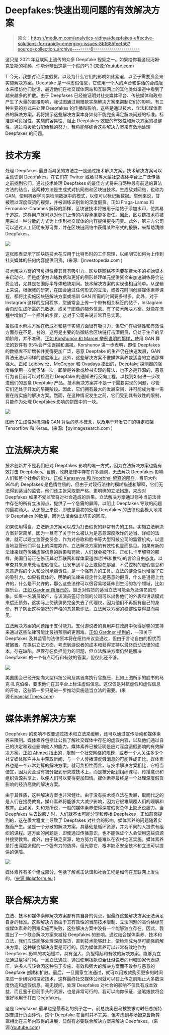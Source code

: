 # Deepfakes:快速出现问题的有效解决方案

> 原文：<https://medium.com/analytics-vidhya/deepfakes-effective-solutions-for-rapidly-emerging-issues-8b1685feef56?source=collection_archive---------6----------------------->

这只是 2021 年互联网上流传的众多 Deepfake 视频之一。如果给你看这段汤姆·克鲁斯的视频，你能分辨出这是一个假的吗？(来源:[Youtube.com](https://www.youtube.com/watch?v=iyiOVUbsPcM&t=17s&ab_channel=VecanoiVecanoi))

T 今天，我想讨论深度假货，以及为什么它们的影响如此紧迫，以至于需要资金来实施解决方案。Deepfake 是一种虚假信息，它使用一个人的声音和讲话的合成版本来模仿他们说话，最近他们在社交媒体网站和互联网上的其他类似渠道中看到了越来越多的扩散。由于 Deepfakes 已经被证明对社交媒体平台、传统媒体和政府产生了大量的直接影响，我试图通过用赠款实施解决方案来遏制它们的影响。有三种主要的方式来处理 Deepfakes 的传播和影响，这些是通过技术，立法和媒体素养的解决方案。我将揭示这些解决方案本身如何不能完全满足解决问题的标准。标准是可负担性、实施的容易性、阻止 Deepfakes 效应的有效性和解决方案的稳健性。通过将拨款分配给我的努力，我将能够综合这些解决方案来有效地处理 Deepfakes 的问题。

# **技术方案**

处理 Deepfakes 最显而易见的方法之一是通过技术解决方案。技术解决方案可以主动识别 Deepfakes，在它们在 Twitter 或脸书等大型社交媒体平台上广泛传播之前找到它们。通过技术处理 Deepfakes 的最佳方式将来自两种最有前途的算法方法的结合，这两种方法是生成式对抗网络和区块链技术。生成敌对网络，也称为 GAN，使用机器学习来检测数据中的模式，以便可以标记新数据。举例来说，甘被喂以深度假货的视频，并被训练识别新的深度假货。正如 Fraga-Lamas 和 Fernandez-Carames 解释的那样，区块链技术将被用于给帖子添加水印，使其易于追踪，这样用户就可以对他们上传的内容承担更多责任。因此，区块链技术将被用来以一种分散的方式为上传到社交媒体的内容提供更多问责。此外，第三方公司可以通过人工证明来源可靠，并在区块链网络中获得某种形式的报酬，来帮助清除 Deepfakes。

![](img/acc17270adc1983619231ba17164aff8.png)

这张图表显示了区块链技术在应用于比特币时的工作原理，以阐明它如何为上传到社交媒体的任何内容提供问责。(来源:【investopedia.com )

技术解决方案的可负担性使其具有吸引力。区块链网络不需要花费太多的初始资本来启动它，但是能够为训练数据和更好的图形处理单元提供资金来加速训练将会花费金钱，尤其是在国际半导体短缺期间。技术解决方案的实现也相当简单。从逻辑上来说，根据我的研究，在国会通过任何形式的立法，或者花时间创建媒体素养课程，都将比实施区块链解决方案或培训 GAN 所需的时间要多得多。此外，对于 Instagram 这样的应用程序，您通常会上传一个带有相关标签的帖子，Instagram 会自动生成所需的元数据，或关于图像的额外信息。有了技术解决方案，就像在流程中增加了一个额外的步骤，这对于公司来说非常容易实现。

虽然技术解决方案在低成本和易于实施方面很有吸引力，但它们在稳健性和有效性方面存在不足。甘的，这将是主要的防御结合区块链打击深假货，仍处于生产的早期阶段，并不准确。[正如 Korshunov 和 Marcel 举例说明的那样，](https://ieeexplore-ieee-org.ezproxy.fiu.edu/stamp/stamp.jsp?tp=&arnumber=8987375)使用 GAN 算法的软件有 95%会产生误报和漏报。Korshunov 进一步表明，即使 Deepfakes 的数据库不断增长并变得更加广泛，恶意 Deepfake 的生产仍在快速发展，GAN 算法无法以同样的速度跟上。此外，这些解决方案不像媒体素养或适当的立法那样强大。[正如 Leibowicz、McGregor 和 Ovadaya 指出的](https://arxiv.org/pdf/2102.06109.pdf)，Deepfake 探测器的强度每使用一次就下降一次。即使是谷歌或脸书实现的算法，也不必是开源的，恶意行为者目前可以对检测到 Deepfake 的通知进行反向工程，以找到如何进一步改进他们的恶意 Deepfake 产品。技术解决方案并不是一个需要实现的问题，尽管它们还处于开发的早期阶段。因此，它们拥有最大的发展空间，并可能成为唯一需要在线实施的解决方案。然而，在这种情况发生之前，它们受到其有效性的限制，只能作为处理 Deepfakes 影响的拼图中的一块。

![](img/e928265b24029603d9804ee48810c6a7.png)

图示了生成性对抗网络 GAN 背后的基本概念，以及用于开发它们的特定框架 Tensorflow 和 Keras。(来源:【pyimagesearch.com )

# 立法解决方案

技术创新并不是我们应对 Deepfakes 影响的唯一方式，因为立法解决方案也能有效打击 Deepfakes。目前，政府法律中存在许多漏洞，无法解决 Deepfakes 影响人们和整个社会的能力。[正如 Karasavva 和 Noorbhai 解释的那样](https://www-liebertpub-com.ezproxy.fiu.edu/doi/pdfplus/10.1089/cyber.2020.0272)，目前大约 96%的 Deepfakes 是色情性质的，但由于对现行法律的模糊描述和解释，它们无法得到适当的监管。他们还主张采取更严格、更明确的立法措施，来应对 Deepfakes 如果不受监管将对社会造成的后果。立法解决方案通过修补当前法律中存在的所有立法弱点，提供了一个急需的屏障，以阻止 Deepfakes 导致的问题的最初涌入。从逻辑上来说，即使是最初的处理 Deepfakes 的法律也会极大地减少 Deepfakes 的数量，因为法律会做出切实的回应。

如果使用得当，立法解决方案可以成为打击假货的非常有力的工具。实施立法解决方案非常简单，因为一旦有了关于什么被认为是恶意深度欺诈的适当、详细的法律，就可以建立监管委员会，作为对谷歌和脸书等大型科技公司的监管机构，以适当地监管他们平台上的深度欺诈。立法解决方案的有效性也显而易见。如果有新的法律来规范传播虚假信息的后果和罚款，人们就会被吓住。正如扎卡里解释的那样，美国目前正在修正其对互联网和媒体渠道(如脸书和推特)的言论自由态度，以审查其来源来处理虚假信息。让发布到平台上或留在那里、不受控制的虚假信息和恶意造假的个人和公司承担责任，是一个强有力的工具。立法的健全性也增强了它的吸引力。如果有具体的、明确的法律来规定什么是恶意的假货，什么是道德上允许的，什么是不允许的，那么这些法律可以很容易地延伸到生活的各个领域，比如娱乐业。[正如 Gardner 所展示的](http://eds.a.ebscohost.com.ezproxy.fiu.edu/eds/pdfviewer/pdfviewer?vid=1&sid=a60896b7-ebe7-4fa7-b409-33e401e3df63%40sdc-v-sessmgr02)，缺乏对假货的适当立法可能会危及演员的形象。如果一名演员破产，与该演员签订合同的公司可以出售他们的外表和讲话模式来偿还债务，这实际上使该演员完全失去了代理权，因为他们不再拥有自己的身份。有了防止这种情况的严格的恶意欺诈法，立法解决方案的稳健性变得显而易见。

立法解决方案的问题始于支付能力。支付游说者的费用并在政府中获得足够的支持来通过这些法律可能比最初预期的更困难。[正如 Gardner 提到的](http://eds.a.ebscohost.com.ezproxy.fiu.edu/eds/pdfviewer/pdfviewer?vid=1&sid=a60896b7-ebe7-4fa7-b409-33e401e3df63%40sdc-v-sessmgr02)，一项关于 Deepfakes 及其监管的法律原本将在纽约州议会通过，但由于言论自由的担忧而被搁置。在提供立法方面，考虑到游说者的成本和获得支持以最终启动法律的成本，存在缺陷。尽管存在负担能力的问题，但立法解决方案仍然是解决 Deepfakes 的一个有点可行和有效的答案，但仅此还不够。

![](img/b3b6ef2ce822985456f1adde436df627.png)

美国国会已经开始向大型科技公司及其首席执行官施压，比如上图所示的脸书的马克·扎克伯格，要求他们在其平台上标注虚假信息。这仅仅是对抗虚假和虚假信息的开始，这些第一步只是进一步推动实施适当立法的需要。(来源:[FinancialTimes.com](https://www.ft.com/content/c3868d60-3cd8-11e8-b7e0-52972418fec4))

# 媒体素养解决方案

Deepfakes 的影响不仅要通过技术和立法来缓解，还可以通过宣传活动和媒体素养来限制。媒体素养包括让公民了解社交媒体中存在的虚假内容，以及他们通过自己的决定和观点影响他人的能力。媒体素养已被证明是应对深度造假影响的有效解决方案。[正如 Ahmed 指出的](https://www-sciencedirect-com.ezproxy.fiu.edu/science/article/pii/S0736585320301672?via%3Dihub)，限制一个社交网络的规模，或者一个人关注多少个社交媒体账户并从中获取新闻，与一个人传播深度假消息的可能性成正比。媒体素养也是一个非常划算的解决方案。就可负担性而言，与技术解决方案相比，它相当便宜，因为资金没有被分配到研究或技术上，而是被分配到组织课程、传播意识和组织资源共享上，以便人们可以变得更加知情。媒体素养最终是一个处理深度假货影响的经济高效的解决方案。

由于其性质，这种解决方案也非常健壮。由于没有技术或立法在发展，取而代之的是人们在接受教育，媒介素养将能够大大减少影响，因为它很难颠覆人们的理解和教育。正如黄、刘和郑所说，一般的媒体素养使得深度假货总体上缺乏说服力。当 Deepfakes 失去说服力时，人们就不太可能分享和传播 Deepfakes，正如前面提到的，这在很大程度上导致了 Deepfakes 对社会的影响。媒体素养的问题随着实施而产生。这是一个分散的解决方案，其基础是循环资源，并为不同的人提供有组织的课程。这方面的问题是，即使通过传播意识，也不能保证个人会使用这些资源并接受教育。此外，由于缺乏资源，地方努力可能难以在农村地区实施。媒体素养是打击深度造假的一个强有力的选择，但光靠它，根本缺乏安全技术和立法可以提供的保障。

![](img/9a9545457a8eaf08a2fbfd358ded485b.png)

媒体素养有多个组成部分，包括了解点击诱饵和社会工程是如何在互联网上发生的。([来源:lllplatform.eu](http://lllplatform.eu/tag/media-literacy/) )

# 联合解决方案

立法、技术和媒体素养解决方案都有其自身的优点，但最终这些解决方案无法满足自身的标准。这些解决方案由于其有效性的当前技术限制、立法问题的高价格标签或媒体素养的困难实施而失败，这些解决方案中没有一个能够独立存在。因此，我提出了一个联合解决方案来减轻 Deepfakes 的影响。通过结合媒体素养、技术和立法，我们应该能够处理深度假货，直到技术能够赶上，使检测成为尽可能强的解决方案。这种联合解决方案是可行的，因为媒体素养可以非常有效地作为 Deepfakes 影响的初始缓冲，具有强大、负担得起和有效的解决方案，能够为立法通过赢得时间。一旦立法通过，通过使用拨款资金让游说者向州和国家代表施压，许多人应该会因这种易于实施、有效和强大的解决方案而不敢参与恶意的 Deepfake 创建和扩散。最后，一旦国家立法通过，就可以用拨款购买更多的时间来进一步研究和投资技术，这样最终社交媒体公司就可以在上传之前阻止大多数深度伪造和虚假信息。毫无疑问，处理 Deepfakes 对社会的影响不仅具有成本效益，而且鉴于目前手头的资源，也是非常可行的，我可以向你保证，这笔拨款将会很好地用于打击 Deepfakes。

这是 Deepfakes 最早也是最著名的例子之一，前总统奥巴马被要求对时任总统特朗普进行负面评价。这个 Deepfake 在当时并不完美，但考虑到与汤姆克鲁斯剪辑相比在三年内取得的进展，显然有必要联合解决方案来解决 Deepfakes。(来源:[Youtube.com](https://www.youtube.com/watch?v=cQ54GDm1eL0))